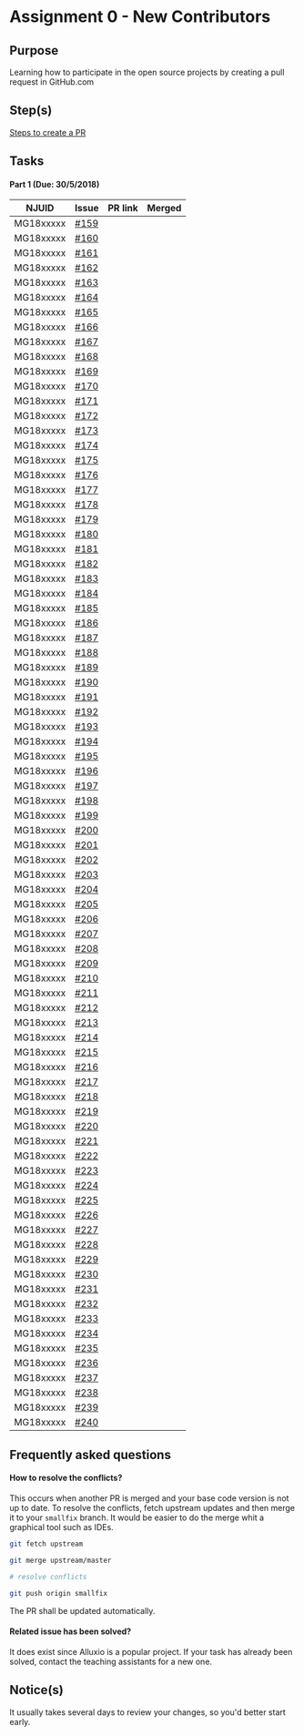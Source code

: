 # Assignment 0 - New Contributors

## Purpose

Learning how to participate in the open source projects by creating a pull request in GitHub.com

## Step(s)
[Steps to create a PR](How-To.md)

## Tasks

#### Part 1 (Due: 30/5/2018)

| NJUID | Issue | PR link | Merged |
|---|---|---|---|
|MG18xxxxx|[#159](https://github.com/Alluxio/new-contributor-tasks/issues/159)| | |
|MG18xxxxx|[#160](https://github.com/Alluxio/new-contributor-tasks/issues/160)| | |
|MG18xxxxx|[#161](https://github.com/Alluxio/new-contributor-tasks/issues/161)| | |
|MG18xxxxx|[#162](https://github.com/Alluxio/new-contributor-tasks/issues/162)| | |
|MG18xxxxx|[#163](https://github.com/Alluxio/new-contributor-tasks/issues/163)| | |
|MG18xxxxx|[#164](https://github.com/Alluxio/new-contributor-tasks/issues/164)| | |
|MG18xxxxx|[#165](https://github.com/Alluxio/new-contributor-tasks/issues/165)| | |
|MG18xxxxx|[#166](https://github.com/Alluxio/new-contributor-tasks/issues/166)| | |
|MG18xxxxx|[#167](https://github.com/Alluxio/new-contributor-tasks/issues/167)| | |
|MG18xxxxx|[#168](https://github.com/Alluxio/new-contributor-tasks/issues/168)| | |
|MG18xxxxx|[#169](https://github.com/Alluxio/new-contributor-tasks/issues/169)| | |
|MG18xxxxx|[#170](https://github.com/Alluxio/new-contributor-tasks/issues/170)| | |
|MG18xxxxx|[#171](https://github.com/Alluxio/new-contributor-tasks/issues/171)| | |
|MG18xxxxx|[#172](https://github.com/Alluxio/new-contributor-tasks/issues/172)| | |
|MG18xxxxx|[#173](https://github.com/Alluxio/new-contributor-tasks/issues/173)| | |
|MG18xxxxx|[#174](https://github.com/Alluxio/new-contributor-tasks/issues/174)| | |
|MG18xxxxx|[#175](https://github.com/Alluxio/new-contributor-tasks/issues/175)| | |
|MG18xxxxx|[#176](https://github.com/Alluxio/new-contributor-tasks/issues/176)| | |
|MG18xxxxx|[#177](https://github.com/Alluxio/new-contributor-tasks/issues/177)| | |
|MG18xxxxx|[#178](https://github.com/Alluxio/new-contributor-tasks/issues/178)| | |
|MG18xxxxx|[#179](https://github.com/Alluxio/new-contributor-tasks/issues/179)| | |
|MG18xxxxx|[#180](https://github.com/Alluxio/new-contributor-tasks/issues/180)| | |
|MG18xxxxx|[#181](https://github.com/Alluxio/new-contributor-tasks/issues/181)| | |
|MG18xxxxx|[#182](https://github.com/Alluxio/new-contributor-tasks/issues/182)| | |
|MG18xxxxx|[#183](https://github.com/Alluxio/new-contributor-tasks/issues/183)| | |
|MG18xxxxx|[#184](https://github.com/Alluxio/new-contributor-tasks/issues/184)| | |
|MG18xxxxx|[#185](https://github.com/Alluxio/new-contributor-tasks/issues/185)| | |
|MG18xxxxx|[#186](https://github.com/Alluxio/new-contributor-tasks/issues/186)| | |
|MG18xxxxx|[#187](https://github.com/Alluxio/new-contributor-tasks/issues/187)| | |
|MG18xxxxx|[#188](https://github.com/Alluxio/new-contributor-tasks/issues/188)| | |
|MG18xxxxx|[#189](https://github.com/Alluxio/new-contributor-tasks/issues/189)| | |
|MG18xxxxx|[#190](https://github.com/Alluxio/new-contributor-tasks/issues/190)| | |
|MG18xxxxx|[#191](https://github.com/Alluxio/new-contributor-tasks/issues/191)| | |
|MG18xxxxx|[#192](https://github.com/Alluxio/new-contributor-tasks/issues/192)| | |
|MG18xxxxx|[#193](https://github.com/Alluxio/new-contributor-tasks/issues/193)| | |
|MG18xxxxx|[#194](https://github.com/Alluxio/new-contributor-tasks/issues/194)| | |
|MG18xxxxx|[#195](https://github.com/Alluxio/new-contributor-tasks/issues/195)| | |
|MG18xxxxx|[#196](https://github.com/Alluxio/new-contributor-tasks/issues/196)| | |
|MG18xxxxx|[#197](https://github.com/Alluxio/new-contributor-tasks/issues/197)| | |
|MG18xxxxx|[#198](https://github.com/Alluxio/new-contributor-tasks/issues/198)| | |
|MG18xxxxx|[#199](https://github.com/Alluxio/new-contributor-tasks/issues/199)| | |
|MG18xxxxx|[#200](https://github.com/Alluxio/new-contributor-tasks/issues/200)| | |
|MG18xxxxx|[#201](https://github.com/Alluxio/new-contributor-tasks/issues/201)| | |
|MG18xxxxx|[#202](https://github.com/Alluxio/new-contributor-tasks/issues/202)| | |
|MG18xxxxx|[#203](https://github.com/Alluxio/new-contributor-tasks/issues/203)| | |
|MG18xxxxx|[#204](https://github.com/Alluxio/new-contributor-tasks/issues/204)| | |
|MG18xxxxx|[#205](https://github.com/Alluxio/new-contributor-tasks/issues/205)| | |
|MG18xxxxx|[#206](https://github.com/Alluxio/new-contributor-tasks/issues/206)| | |
|MG18xxxxx|[#207](https://github.com/Alluxio/new-contributor-tasks/issues/207)| | |
|MG18xxxxx|[#208](https://github.com/Alluxio/new-contributor-tasks/issues/208)| | |
|MG18xxxxx|[#209](https://github.com/Alluxio/new-contributor-tasks/issues/209)| | |
|MG18xxxxx|[#210](https://github.com/Alluxio/new-contributor-tasks/issues/210)| | |
|MG18xxxxx|[#211](https://github.com/Alluxio/new-contributor-tasks/issues/211)| | |
|MG18xxxxx|[#212](https://github.com/Alluxio/new-contributor-tasks/issues/212)| | |
|MG18xxxxx|[#213](https://github.com/Alluxio/new-contributor-tasks/issues/213)| | |
|MG18xxxxx|[#214](https://github.com/Alluxio/new-contributor-tasks/issues/214)| | |
|MG18xxxxx|[#215](https://github.com/Alluxio/new-contributor-tasks/issues/215)| | |
|MG18xxxxx|[#216](https://github.com/Alluxio/new-contributor-tasks/issues/216)| | |
|MG18xxxxx|[#217](https://github.com/Alluxio/new-contributor-tasks/issues/217)| | |
|MG18xxxxx|[#218](https://github.com/Alluxio/new-contributor-tasks/issues/218)| | |
|MG18xxxxx|[#219](https://github.com/Alluxio/new-contributor-tasks/issues/219)| | |
|MG18xxxxx|[#220](https://github.com/Alluxio/new-contributor-tasks/issues/220)| | |
|MG18xxxxx|[#221](https://github.com/Alluxio/new-contributor-tasks/issues/221)| | |
|MG18xxxxx|[#222](https://github.com/Alluxio/new-contributor-tasks/issues/222)| | |
|MG18xxxxx|[#223](https://github.com/Alluxio/new-contributor-tasks/issues/223)| | |
|MG18xxxxx|[#224](https://github.com/Alluxio/new-contributor-tasks/issues/224)| | |
|MG18xxxxx|[#225](https://github.com/Alluxio/new-contributor-tasks/issues/225)| | |
|MG18xxxxx|[#226](https://github.com/Alluxio/new-contributor-tasks/issues/226)| | |
|MG18xxxxx|[#227](https://github.com/Alluxio/new-contributor-tasks/issues/227)| | |
|MG18xxxxx|[#228](https://github.com/Alluxio/new-contributor-tasks/issues/228)| | |
|MG18xxxxx|[#229](https://github.com/Alluxio/new-contributor-tasks/issues/229)| | |
|MG18xxxxx|[#230](https://github.com/Alluxio/new-contributor-tasks/issues/230)| | |
|MG18xxxxx|[#231](https://github.com/Alluxio/new-contributor-tasks/issues/231)| | |
|MG18xxxxx|[#232](https://github.com/Alluxio/new-contributor-tasks/issues/232)| | |
|MG18xxxxx|[#233](https://github.com/Alluxio/new-contributor-tasks/issues/233)| | |
|MG18xxxxx|[#234](https://github.com/Alluxio/new-contributor-tasks/issues/234)| | |
|MG18xxxxx|[#235](https://github.com/Alluxio/new-contributor-tasks/issues/235)| | |
|MG18xxxxx|[#236](https://github.com/Alluxio/new-contributor-tasks/issues/236)| | |
|MG18xxxxx|[#237](https://github.com/Alluxio/new-contributor-tasks/issues/237)| | |
|MG18xxxxx|[#238](https://github.com/Alluxio/new-contributor-tasks/issues/238)| | |
|MG18xxxxx|[#239](https://github.com/Alluxio/new-contributor-tasks/issues/239)| | |
|MG18xxxxx|[#240](https://github.com/Alluxio/new-contributor-tasks/issues/240)| | |


## Frequently asked questions

#### How to resolve the conflicts?

This occurs when another PR is merged and your base code version is not up to date. To resolve the conflicts, fetch upstream updates and then merge it to your `smallfix` branch. It would be easier to do the merge whit a graphical tool such as IDEs.

```bash
git fetch upstream

git merge upstream/master

# resolve conflicts

git push origin smallfix
```

The PR shall be updated automatically.

#### Related issue has been solved?

It does exist since Alluxio is a popular project. If your task has already been solved, contact the teaching assistants for a new one.

## Notice(s)

It usually takes several days to review your changes, so you'd better start early.
